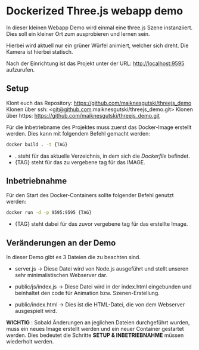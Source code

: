 <!-- @author: Maik Nesgutski -->
# Dockerized Three.js webapp demo

In dieser kleinen Webapp Demo wird einmal eine three.js Szene instanziiert.
Dies soll ein kleiner Ort zum ausprobieren und lernen sein.

Hierbei wird aktuell nur ein grüner Würfel animiert, welcher sich dreht. Die Kamera ist hierbei statisch.

Nach der Einrichtung ist das Projekt unter der URL: <http://localhost:9595> aufzurufen.

## Setup

Klont euch das Repository: <https://github.com/maiknesgutski/threejs_demo>
Klonen über ssh: <git@github.com:maiknesgutski/threejs_demo.git>
Klonen über https: <https://github.com/maiknesgutski/threejs_demo.git>

Für die Inbetriebname des Projektes muss zuerst das Docker-Image erstellt werden. Dies kann mit folgendem Befehl gemacht werden:

```bash
docker build . -t {TAG}
```

- . steht für das aktuelle Verzeichnis, in dem sich die *Dockerfile* befindet.
- {TAG} steht für das zu vergebene tag für das IMAGE.

## Inbetriebnahme

Für den Start des Docker-Containers sollte folgender Befehl genutzt werden:

```bash
docker run -d -p 9595:9595 {TAG}
```

- {TAG} steht dabei für das zuvor vergebene tag für das erstellte Image.

## Veränderungen an der Demo

In dieser Demo gibt es 3 Dateien die zu beachten sind.

- server.js -> Diese Datei wird von Node.js ausgeführt und stellt unseren sehr minimalistischen Webserver dar.

- public/js/index.js -> Diese Datei wird in der index.html eingebunden und beinhaltet den code für Animation bzw. Szenen-Erstellung.

- public/index.html -> Dies ist die HTML-Datei, die von dem Webserver ausgespielt wird.

**WICHTIG** : Sobald Änderungen an jeglichen Dateien durchgeführt wurden, muss ein neues Image erstellt werden und ein neuer Container gestartet werden. Dies bedeutet die Schritte **SETUP & INBETRIEBNAHME** müssen wiederholt werden.
